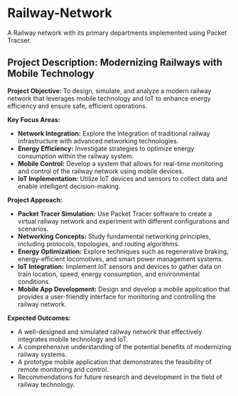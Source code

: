 # Railway-Network
A Railway network with its primary departments implemented using Packet Tracser.

## Project Description: Modernizing Railways with Mobile Technology

**Project Objective:** To design, simulate, and analyze a modern railway network that leverages mobile technology and IoT to enhance energy efficiency and ensure safe, efficient operations.

**Key Focus Areas:**
* **Network Integration:** Explore the integration of traditional railway infrastructure with advanced networking technologies.
* **Energy Efficiency:** Investigate strategies to optimize energy consumption within the railway system.
* **Mobile Control:** Develop a system that allows for real-time monitoring and control of the railway network using mobile devices.
* **IoT Implementation:** Utilize IoT devices and sensors to collect data and enable intelligent decision-making.

**Project Approach:**
* **Packet Tracer Simulation:** Use Packet Tracer software to create a virtual railway network and experiment with different configurations and scenarios.
* **Networking Concepts:** Study fundamental networking principles, including protocols, topologies, and routing algorithms.
* **Energy Optimization:** Explore techniques such as regenerative braking, energy-efficient locomotives, and smart power management systems.
* **IoT Integration:** Implement IoT sensors and devices to gather data on train location, speed, energy consumption, and environmental conditions.
* **Mobile App Development:** Design and develop a mobile application that provides a user-friendly interface for monitoring and controlling the railway network.

**Expected Outcomes:**
* A well-designed and simulated railway network that effectively integrates mobile technology and IoT.
* A comprehensive understanding of the potential benefits of modernizing railway systems.
* A prototype mobile application that demonstrates the feasibility of remote monitoring and control.
* Recommendations for future research and development in the field of railway technology.
